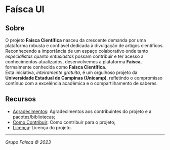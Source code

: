 # Faísca UI

## Sobre

O projeto **Faísca Científica** nasceu da crescente demanda por uma plataforma robusta e confiável dedicada à divulgação de artigos científicos. Reconhecendo a importância de um espaço colaborativo onde tanto _especialistas_ quanto _entusiastas_ possam contribuir e ter acesso a conhecimentos atualizados, desenvolvemos a plataforma **Faísca**, formalmente conhecida como **Faísca Científica**.  
Esta iniciativa, _inteiramente gratuita_, é um orgulhoso projeto da **Universidade Estadual de Campinas (Unicamp)**, refletindo o compromisso contínuo com a excelência acadêmica e o compartilhamento de saberes.

## Recursos

- [Agradecimentos](ACKNOWLEDGMENTS.md): Agradecimentos aos contribuintes do projeto e a pacotes/bibliotecas;
- [Como Contribuir](CONTRIBUTING.md): Como contribuir para o projeto;
- [Licença](LICENSE.md): Licença do projeto.

---

_Grupo Faísca &copy; 2023_
